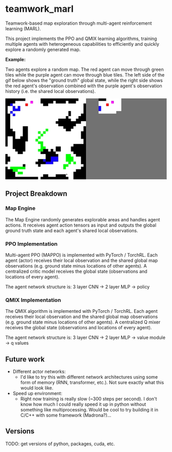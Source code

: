 # teamwork_marl
Teamwork-based map exploration through multi-agent reinforcement learning (MARL).

This project implements the PPO and QMIX learning algorithms, training multiple agents with heterogeneous capabilities to efficiently and quickly explore a randomly generated map.

**Example:**

Two agents explore a random map. The red agent can move through green tiles while the purple agent can move through blue tiles. The left side of the gif below shows the "ground truth" global state, while the right side shows the red agent's observation combined with the purple agent's observation history (i.e. the shared local observations).

![til](media/example_run.gif)

## Project Breakdown

### Map Engine

The Map Engine randomly generates explorable areas and handles agent actions. It receives agent action tensors as input and outputs the global ground truth state and each agent's shared local observations.

### PPO Implementation

Multi-agent PPO (MAPPO) is implemented with PyTorch / TorchRL. Each agent (actor) receives their local observation and the shared global map observations (e.g. ground state minus locations of other agents). A centralized critic model receives the global state (observations and locations of every agent).

The agent network structure is: 3 layer CNN -> 2 layer MLP -> policy

### QMIX Implementation

The QMIX algorithm is implemented with PyTorch / TorchRL. Each agent receives their local observation and the shared global map observations (e.g. ground state minus locations of other agents). A centralized Q mixer receives the global state (observations and locations of every agent).

The agent network structure is: 3 layer CNN -> 2 layer MLP -> value module -> q values

## Future work

- Different actor networks:
  - I'd like to try this with different network architectures using some form of memory (RNN, transformer, etc.). Not sure exactly what this would look like.
- Speed up environment:
  - Right now training is really slow (~300 steps per second). I don't know how much I could really speed it up in python without something like multiprocessing. Would be cool to try building it in C/C++ with some framework (Madrona?)... 


## Versions

TODO: get versions of python, packages, cuda, etc.